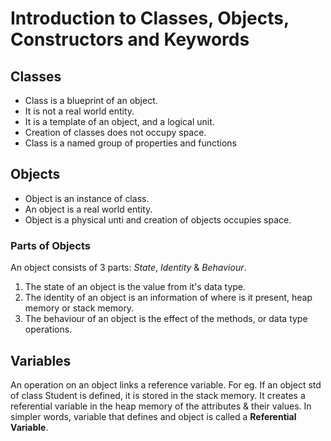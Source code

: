 # Introduction to Classes, Objects, Constructors and Keywords

## Classes

- Class is a blueprint of an object.
- It is not a real world entity.
- It is a template of an object, and a logical unit.
- Creation of classes does not occupy space.
- Class is a named group of properties and functions

## Objects

- Object is an instance of class.
- An object is a real world entity.
- Object is a physical unti and creation of objects occupies space.

### Parts of Objects

An object consists of 3 parts: *State*, *Identity* & *Behaviour*.

1. The state of an object is the value from it's data type.
2. The identity of an object is an information of where is it present, heap memory or stack memory.
3. The behaviour of an object is the effect of the methods, or data type operations. 

## Variables

An operation on an object links a reference variable. For eg. If an object std of class Student is defined, it is stored in the stack memory. It creates a referential variable in the heap memory of the attributes & their values. In simpler words, variable that defines and object is called a **Referential Variable**. 

